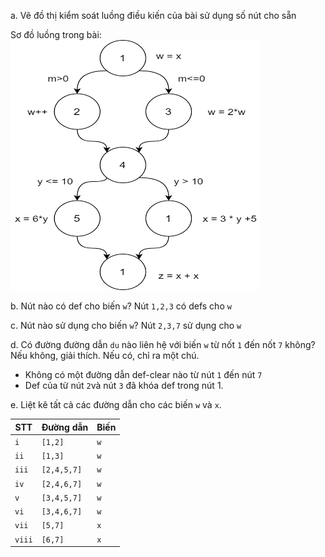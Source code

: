 a. Vẽ đồ thị kiểm soát luồng điều kiến của bài sử dụng số nút cho sẵn

Sơ đồ luồng trong bài:
<img src = "./imgs/Section7.3-1.png" width="400" height="400">

b. Nút nào có def cho biến `w`?
Nút `1,2,3` có defs cho `w`

c. Nút nào sử dụng cho biến `w`?
Nút `2,3,7` sử dụng cho `w`

d. Có đường đường dẫn `du` nào liên hệ với biến `w` từ nốt `1` đến nốt `7` không?
Nếu không, giải thích. Nếu có, chỉ ra một chú.
- Không có một đường dẫn def-clear nào từ nút `1` đến nút `7`
- Def của từ nút `2`và nút `3` đã khóa def trong nút 1.

e. Liệt kê tất cả các đường dẫn cho các biến `w` và `x`.

| STT | Đường dẫn | Biến |
|---------- | --- | --- | 
| `i` | `[1,2]` | `w` |
| `ii` | `[1,3]` | `w` | 
| `iii` | `[2,4,5,7]` | `w` | 
| `iv` | `[2,4,6,7]` | `w`| 
| `v` | `[3,4,5,7]` | `w` | 
| `vi` | `[3,4,6,7]` | `w` | 
| `vii` | `[5,7]` | `x` | 
| `viii` | `[6,7]` |`x`| 

